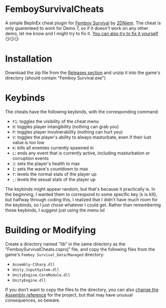 # FemboySurvivalCheats
 A simple BepInEx cheat plugin for [Femboy Survival](https://niemand2d.itch.io/femboy-survival) by [2DNiem](https://www.patreon.com/2dniem). The cheat is only guarenteed to work for Demo 7, so if it doesn't work on any other demo, let me know and I might try to fix it. [You can also try to fix it yourself](https://github.com/JMVRy/FemboySurvivalCheats/pulls) 😏😏😏

# Installation
 Download the zip file from the [Releases section](https://github.com/JMVRy/FemboySurvivalCheats/releases) and unzip it into the game's directory (should contain "Femboy Survival.exe")

# Keybinds
 The cheats have the following keybinds, with the corresponding command:
 * `F1`: toggles the visibility of the cheat menu
 * `O`: toggles player intangibility (nothing can grab you)
 * `P`: toggles player invulnerability (nothing can hurt you)
 * `V`: toggles the player's ability to always masturbate, even if their lust value is too low
 * `K`: kills all enemies currently spawned in
 * `L`: ends any event that is currently active, including masturbation or corruption events
 * `J`: sets the player's health to max
 * `I`: sets the wave's countdown to max
 * `Y`: levels the normal stats of the player up
 * `;`: levels the sexual stats of the player up

 The keybinds might appear random, but that's because it practically is. In the beginning, I wanted them to correspond to some specific key (`k` is kill), but halfway through coding this, I realized that I didn't have much room for the keybinds, so I just chose whatever I could get. Rather than remembering these keybinds, I suggest just using the menu lol
 
# Building or Modifying
 Create a directory named "lib" in the same directory as the "FemboySurvivalCheats.csproj" file, and copy the following files from the game's `Femboy Survival_Data/Managed` directory:
 * `Assembly-CSharp.dll`
 * `Unity.InputSystem.dll`
 * `UnityEngine.CoreModule.dll`
 * `UnityEngine.dll`
 
 If you don't want to copy the files to the directory, you can also [change the Assembly reference](https://learn.microsoft.com/en-us/visualstudio/ide/managing-references-in-a-project) for the project, but that may have unusual consequences, so beware. 
